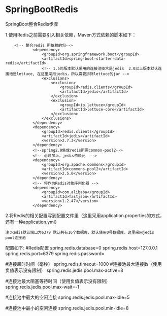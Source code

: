 # SpringBootRedis
SpringBoot整合Redis步骤

1.使用Redis之前需要引入相关依赖，Maven方式依赖的脚本如下：

        <!-- 整合redis 所依赖的包-->
                <dependency>
                    <groupId>org.springframework.boot</groupId>
                    <artifactId>spring-boot-starter-data-redis</artifactId>
                    <!-- 1.5的版本默认采用的连接池技术是jedis  2.0以上版本默认连接池是lettuce, 在这里采用jedis，所以需要排除lettuce的jar -->
                    <exclusions>
                        <exclusion>
                            <groupId>redis.clients</groupId>
                            <artifactId>jedis</artifactId>
                        </exclusion>
                        <exclusion>
                            <groupId>io.lettuce</groupId>
                            <artifactId>lettuce-core</artifactId>
                        </exclusion>
                    </exclusions>
                </dependency>
                <dependency>
                    <groupId>redis.clients</groupId>
                    <artifactId>jedis</artifactId>
                    <version>2.7.3</version>
                </dependency>
                <!--spring2.0集成redis所需common-pool2-->
                <!-- 必须加上，jedis依赖此  -->
                <dependency>
                    <groupId>org.apache.commons</groupId>
                    <artifactId>commons-pool2</artifactId>
                    <version>2.5.0</version>
                </dependency>
                <!-- 将作为Redis对象序列化器 -->
                <dependency>
                    <groupId>com.alibaba</groupId>
                    <artifactId>fastjson</artifactId>
                    <version>1.2.47</version>
                </dependency>
        
        
2.将Redis的相关配置写到配置文件里（这里采用application.properties的方式，还有一种application.yml）

    注:Redis默认端口为6379 默认共有16个数据库，默认使用0号数据库，这里采用jedis pool连接池
    
 配置如下:
 #Redis配置
 spring.redis.database=0
 spring.redis.host=127.0.0.1
 spring.redis.port=6379
 spring.redis.password=
 
 #连接超时时间（毫秒）
 spring.redis.timeout=1000
 #连接池最大连接数（使用负值表示没有限制）
 spring.redis.jedis.pool.max-active=8
 
 #连接池最大阻塞等待时间（使用负值表示没有限制）
 spring.redis.jedis.pool.max-wait=-1
 
 #连接池中最大的空闲连接
 spring.redis.jedis.pool.max-idle=5
 
 #连接池中最小的空闲连接
 spring.redis.jedis.pool.min-idle=8
  
